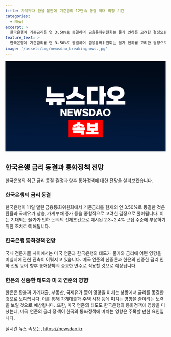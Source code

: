 ```yaml
---
title: 가계부채 환율 불안에 기준금리 12연속 동결 역대 최장 기간
categories:
  - News
excerpt: >
  한국은행이 기준금리를 연 3.50%로 동결하며 금융통화위원회는 물가 인하를 고려한 결정으로 풀이됐다. 금통위는 환율 상승, 가계부채 증가, 미국의 신중한 태도 등을 고려했다. 가계대출과 부동산 문제로 인해 기준금리를 낮출 경우 가계대출과 집값 상승 우려가 있어 신중함. 미국 연준의 금리 인하 기대가 높아지는 상황에서도 한은은 경계심을 가지고 있다.
feature_text: >
  한국은행이 기준금리를 연 3.50%로 동결하며 금융통화위원회는 물가 인하를 고려한 결정으로 풀이됐다. 금통위는 환율 상승, 가계부채 증가, 미국의 신중한 태도 등을 고려했다. 가계대출과 부동산 문제로 인해 기준금리를 낮출 경우 가계대출과 집값 상승 우려가 있어 신중함. 미국 연준의 금리 인하 기대가 높아지는 상황에서도 한은은 경계심을 가지고 있다.
image: '/assets/img/newsdao_breakingnews.jpg'
---
```


<p><img src="/assets/img/newsdao_breakingnews.jpg" alt="firstkoreanews 속보" /></p>

<h2 data-ke-size="size26">한국은행 금리 동결과 통화정책 전망</h2>

<p data-ke-size="size16">한국은행의 최근 금리 동결 결정과 향후 통화정책에 대한 전망을 살펴보겠습니다.</p>

<h3><b>한국은행의 금리 동결</b></h3>

<p data-ke-size="size16">한국은행이 11일 열린 금융통화위원회에서 기준금리를 현재의 연 3.50%로 동결한 것은 환율과 국제유가 상승, 가계부채 증가 등을 종합적으로 고려한 결정으로 풀이됩니다. 이는 기대되는 물가가 인하 논의의 전제조건으로 제시된 2.3~2.4% 근접 수준에 부응하기 위한 조치로 이해됩니다.</p>

<h3><b>한국은행 통화정책 전망</b></h3>

<p data-ke-size="size16">국내 전문가들 사이에서는 미국 연준과 한국은행의 태도가 물가와 금리에 어떤 영향을 미칠지에 관한 관측이 이뤄지고 있습니다. 미국 연준의 신중론과 한은의 신중한 금리 인하 전망 등이 향후 통화정책의 중요한 변수로 작용할 것으로 예상됩니다.</p>

<h3><b>한은의 신중한 태도와 미국 연준의 영향</b></h3>

<p data-ke-size="size16">한은은 환율과 가계대출, 부동산, 국제유가 등이 영향을 미치는 상황에서 금리를 동결한 것으로 보여집니다. 이를 통해 가계대출과 주택 시장 등에 미치는 영향을 줄이려는 노력을 보일 것으로 예상됩니다. 또한, 미국 연준의 태도도 한국은행의 통화정책에 영향을 미쳤는데, 미국 연준의 금리 정책이 한국의 통화정책에 미치는 영향은 주목할 만한 요인입니다.</p>
실시간 뉴스 속보는, <a href="https://newsdao.kr" rel="dofollow">https://newsdao.kr</a>


